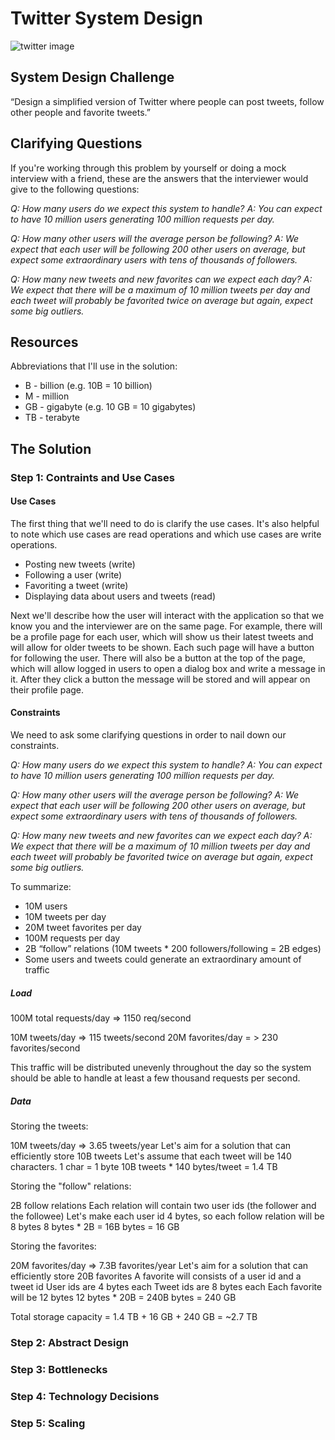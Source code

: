# Twitter System Design

![twitter image](https://abs.twimg.com/icons/apple-touch-icon-192x192.png)

## System Design Challenge

“Design a simplified version of Twitter where people can post tweets, follow other people and favorite tweets.”

## Clarifying Questions

If you're working through this problem by yourself or doing a mock interview with a friend, these are the answers that the interviewer would give to the following questions:

*Q: How many users do we expect this system to handle?*
*A: You can expect to have 10 million users generating 100 million requests per day.*

*Q: How many other users will the average person be following?*
*A: We expect that each user will be following 200 other users on average, but expect some extraordinary users with tens of thousands of followers.*

*Q: How many new tweets and new favorites can we expect each day?*
*A: We expect that there will be a maximum of 10 million tweets per day and each tweet will probably be favorited twice on average but again, expect some big outliers.*

## Resources

Abbreviations that I'll use in the solution:
  * B - billion (e.g. 10B = 10 billion)
  * M - million
  * GB - gigabyte (e.g. 10 GB = 10 gigabytes)
  * TB - terabyte


## The Solution

### Step 1: Contraints and Use Cases

#### Use Cases

The first thing that we'll need to do is clarify the use cases.  It's also helpful to note which use cases are read operations and which use cases are write operations.

* Posting new tweets (write)
* Following a user (write)
* Favoriting a tweet (write)
* Displaying data about users and tweets (read)

Next we'll describe how the user will interact with the application so that we know you and the interviewer are on the same page. For example, there will be a profile page for each user, which will show us their latest tweets and will allow for older tweets to be shown. Each such page will have a button for following the user. There will also be a button at the top of the page, which will allow logged in users to open a dialog box and write a message in it. After they click a button the message will be stored and will appear on their profile page. 

#### Constraints

We need to ask some clarifying questions in order to nail down our constraints.

*Q: How many users do we expect this system to handle?*
*A: You can expect to have 10 million users generating 100 million requests per day.*

*Q: How many other users will the average person be following?*
*A: We expect that each user will be following 200 other users on average, but expect some extraordinary users with tens of thousands of followers.*

*Q: How many new tweets and new favorites can we expect each day?*
*A: We expect that there will be a maximum of 10 million tweets per day and each tweet will probably be favorited twice on average but again, expect some big outliers.*

To summarize:
  * 10M users
  * 10M tweets per day
  * 20M tweet favorites per day
  * 100M requests per day
  * 2B “follow” relations (10M tweets * 200 followers/following = 2B edges)
  * Some users and tweets could generate an extraordinary amount of traffic

##### Load
100M total requests/day => 1150 req/second

10M tweets/day => 115 tweets/second
20M favorites/day = > 230 favorites/second

This traffic will be distributed unevenly throughout the day so the system should be able to handle at least a few thousand requests per second.

##### Data

Storing the tweets:

10M tweets/day => 3.65 tweets/year
Let's aim for a solution that can efficiently store 10B tweets
Let's assume that each tweet will be 140 characters.
1 char = 1 byte 
10B tweets * 140 bytes/tweet = 1.4 TB  

Storing the "follow" relations:

2B follow relations
Each relation will contain two user ids (the follower and the followee)
Let's make each user id 4 bytes, so each follow relation will be 8 bytes
8 bytes * 2B = 16B bytes = 16 GB


Storing the favorites: 

20M favorites/day => 7.3B favorites/year
Let's aim for a solution that can efficiently store 20B favorites
A favorite will consists of a user id and a tweet id
User ids are 4 bytes each
Tweet ids are 8 bytes each
Each favorite will be 12 bytes
12 bytes * 20B = 240B bytes = 240 GB

Total storage capacity = 1.4 TB + 16 GB + 240 GB = ~2.7 TB

### Step 2: Abstract Design


### Step 3: Bottlenecks

  
### Step 4: Technology Decisions 


### Step 5: Scaling
